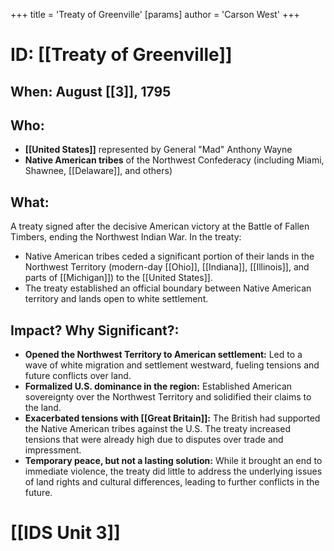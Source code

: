 +++
 title = 'Treaty of Greenville'
[params]
	author = 'Carson West'
+++
# ID: [[Treaty of Greenville]] 

## When: August [[3]], 1795

## Who: 
* **[[United States]]** represented by General "Mad" Anthony Wayne
* **Native American tribes** of the Northwest Confederacy (including Miami, Shawnee, [[Delaware]], and others)

## What:
A treaty signed after the decisive American victory at the Battle of Fallen Timbers, ending the Northwest Indian War. In the treaty:
*  Native American tribes ceded a significant portion of their lands in the Northwest Territory (modern-day [[Ohio]], [[Indiana]], [[Illinois]], and parts of [[Michigan]]) to the [[United States]]. 
* The treaty established an official boundary between Native American territory and lands open to white settlement.

## Impact? Why Significant?: 
* **Opened the Northwest Territory to American settlement:**  Led to a wave of white migration and settlement westward, fueling tensions and future conflicts over land.
* **Formalized U.S. dominance in the region:** Established American sovereignty over the Northwest Territory and solidified their claims to the land.
* **Exacerbated tensions with [[Great Britain]]:**  The British had supported the Native American tribes against the U.S. The treaty increased tensions that were already high due to disputes over trade and impressment.
* **Temporary peace, but not a lasting solution:** While it brought an end to immediate violence, the treaty did little to address the underlying issues of land rights and cultural differences, leading to further conflicts in the future. 

# [[IDS Unit 3]]